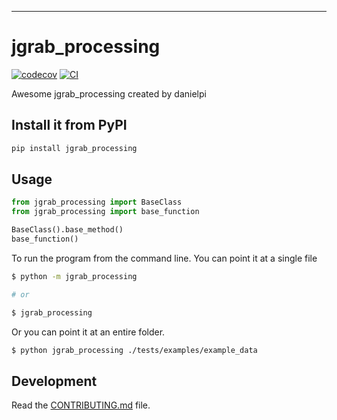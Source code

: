 ---
# jgrab_processing

[![codecov](https://codecov.io/gh/danielpi/JGRAB-Processing/branch/main/graph/badge.svg?token=JGRAB-Processing_token_here)](https://codecov.io/gh/danielpi/JGRAB-Processing)
[![CI](https://github.com/danielpi/JGRAB-Processing/actions/workflows/main.yml/badge.svg)](https://github.com/danielpi/JGRAB-Processing/actions/workflows/main.yml)

Awesome jgrab_processing created by danielpi

## Install it from PyPI

```bash
pip install jgrab_processing
```

## Usage

```py
from jgrab_processing import BaseClass
from jgrab_processing import base_function

BaseClass().base_method()
base_function()
```

To run the program from the command line. You can point it at a single file

```bash
$ python -m jgrab_processing

# or

$ jgrab_processing
```

Or you can point it at an entire folder.
```bash
$ python jgrab_processing ./tests/examples/example_data

```

## Development

Read the [CONTRIBUTING.md](CONTRIBUTING.md) file.
